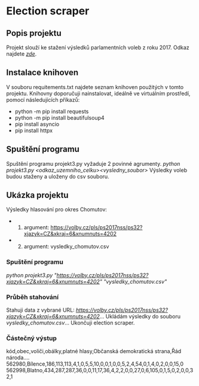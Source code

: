 # Election scraper

## Popis projektu
Projekt slouží ke stažení výsledků parlamentních voleb z roku 2017. Odkaz najdete *<a href="https://volby.cz/pls/ps2017nss/ps3?xjazyk=CZ">zde</a>*.

## Instalace knihoven
V souboru requitements.txt najdete seznam knihoven použitých v tomto projektu. 
Knihovny doporučuji nainstalovat, ideálně ve virtuálním prostředí, pomocí následujících příkazů:
* python -m pip install requests
* python -m pip install beautifulsoup4
* pip install asyncio
* pip install httpx

## Spuštění programu
Spuštění programu projekt3.py vyžaduje 2 povinné agrumenty.
_python projekt3.py <odkaz_uzemniho_celku><vysledny_soubor>_
Výsledky voleb budou staženy a uloženy do csv souboru.

## Ukázka projektu
Výsledky hlasování pro okres Chomutov:
* 1. argument: https://volby.cz/pls/ps2017nss/ps32?xjazyk=CZ&xkraj=6&xnumnuts=4202
* 2. argument: vysledky_chomutov.csv

### Spuštění programu
_python projekt3.py "https://volby.cz/pls/ps2017nss/ps32?xjazyk=CZ&xkraj=6&xnumnuts=4202" "vysledky_chomutov.csv"_

### Průběh stahování
Stahuji data z vybrané URL: _https://volby.cz/pls/ps2017nss/ps32?xjazyk=CZ&xkraj=6&xnumnuts=4202_...
Ukládám výsledky do souboru *vysledky_chomutov.csv*...
Ukončuji election scraper.

### Částečný výstup
kód,obec,voliči,obálky,platné hlasy,Občanská demokratická strana,Řád národa.... 
562980,Bílence,186,113,113,4,1,0,5,5,10,0,0,1,0,0,5,2,4,54,0,1,4,0,2,0,0,15,0
562998,Blatno,434,287,287,36,0,0,11,17,36,4,2,2,0,0,27,0,6,105,0,1,5,0,2,0,0,32,1


